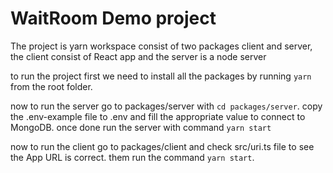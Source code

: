 # WaitRoom Demo project

The project is yarn workspace consist of two packages client and server,
the client consist of React app and the server is a node server

to run the project first we need to install all the packages by running `yarn` from the root folder.

now to run the server go to packages/server with `cd packages/server`.
copy the .env-example file to .env and fill the appropriate value to connect to MongoDB.
once done run the server with command `yarn start`

now to run the client go to packages/client
and check src/uri.ts file to see the App URL is correct.
them run the command `yarn start`.

